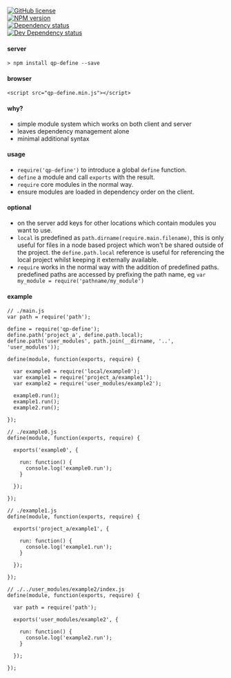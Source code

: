 [![GitHub license][github-licence-image]][licence-url]   
[![NPM version][npm-image]][npm-url]   
[![Dependency status][david-dm-image]][david-dm-url]  
[![Dev Dependency status][david-dm-dev-image]][david-dm-dev-url]  

#### server

`> npm install qp-define --save`

#### browser

`<script src="qp-define.min.js"></script>`

#### why?

- simple module system which works on both client and server
- leaves dependency management alone
- minimal additional syntax

#### usage

- `require('qp-define')` to introduce a global `define` function.
- `define` a module and call `exports` with the result.
- `require` core modules in the normal way.
- ensure modules are loaded in dependency order on the client.

#### optional

- on the server add keys for other locations which contain modules you want to use.
- `local` is predefined as `path.dirname(require.main.filename)`, this is only useful for files in a node based project which
won't be shared outside of the project. the `define.path.local` reference is useful for referencing the local project whilst
keeping it externally available.
- `require` works in the normal way with the addition of predefined paths. predefined paths are accessed by prefixing the path name, eg `var my_module = require('pathname/my_module')`

#### example

````
// ./main.js
var path = require('path');

define = require('qp-define');
define.path('project_a', define.path.local);
define.path('user_modules', path.join(__dirname, '..', 'user_modules'));

define(module, function(exports, require) {

  var example0 = require('local/example0');
  var example1 = require('project_a/example1');
  var example2 = require('user_modules/example2');

  example0.run();
  example1.run();
  example2.run();

});

````
````
// ./example0.js
define(module, function(exports, require) {

  exports('example0', {

    run: function() {
      console.log('example0.run');
    }

  });

});
````
````
// ./example1.js
define(module, function(exports, require) {

  exports('project_a/example1', {

    run: function() {
      console.log('example1.run');
    }

  });

});
````
````
// ./../user_modules/example2/index.js
define(module, function(exports, require) {

  var path = require('path');

  exports('user_modules/example2', {

    run: function() {
      console.log('example2.run');
    }

  });

});
````
[github-licence-image]: https://img.shields.io/github/license/mashape/apistatus.svg?style=flat-square
[licence-url]: https://github.com/cjr--/qp-define/blob/master/LICENSE
[npm-url]: https://npmjs.org/package/qp-define
[npm-image]: http://img.shields.io/npm/v/qp-define.svg?style=flat-square
[david-dm-url]:https://david-dm.org/cjr--/qp-define
[david-dm-image]:https://david-dm.org/cjr--/qp-define.svg?style=flat-square
[david-dm-dev-url]:https://david-dm.org/cjr--/qp-define#info=devDependencies
[david-dm-dev-image]:https://david-dm.org/cjr--/qp-define/dev-status.svg?style=flat-square
